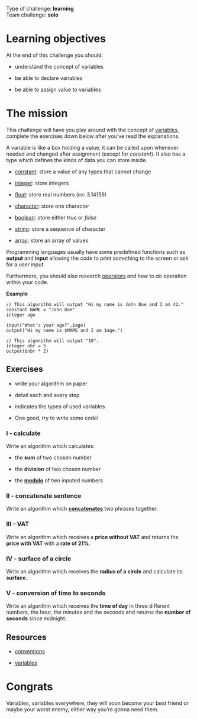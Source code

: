 Type of challenge: **learning**  
Team challenge: **solo**

# Learning objectives

At the end of this challenge you should:

- understand the concept of variables

- be able to declare variables

- be able to assign value to variables

# The mission

This challenge will have you play around with the concept of
[variables](https://en.wikipedia.org/wiki/Variable_(computer_science)),
complete the exercises down below after you’ve read the explanations.

A variable is like a box holding a value, it can be called upon whenever
needed and changed after assignment (except for *constant*). It also has
a type which defines the kinds of data you can store inside.

- [constant](https://en.wikipedia.org/wiki/Constant_(computer_programming)):
  store a value of any types that cannot change

- [integer](https://en.wikipedia.org/wiki/Integer): store integers

- [float](https://en.wikipedia.org/wiki/Floating-point_arithmetic):
  store real numbers (ex: 3.14159)

- [character](https://en.wikipedia.org/wiki/Character_(computing)):
  store one character

- [boolean](https://en.wikipedia.org/wiki/Boolean_data_type): store
  either *true* or *false*

- [string](https://en.wikipedia.org/wiki/String_(computer_science)):
  store a sequence of character

- [array](https://en.wikipedia.org/wiki/Array_data_type): store an array
  of values

Programming languages usually have some predefined functions such as
**output** and **input** allowing the code to print something to the
screen or ask for a user input.

Furthermore, you should also research
[operators](https://computersciencewiki.org/index.php/Operators) and how
to do operation within your code.

<div class="formalpara-title">

**Example**

</div>

    // This algorithm will output "Hi my name is John Doe and I am 42."
    constant NAME = "John Doe"
    integer age

    input("What's your age?",$age)
    output("Hi my name is $NAME and I am $age.")

    // This algorithm will output "10".
    integer nbr = 5
    output($nbr * 2)

## Exercises

- write your algorithm on paper

- detail each and every step

- indicates the types of used variables

- One good, try to write some code!

### I - calculate

Write an algorithm which calculates:

- the **sum** of two chosen number

- the **division** of two chosen number

- the [**modulo**](https://en.wikipedia.org/wiki/Modulo_operation) of
  two inputed numbers

### II - concatenate sentence

Write an algorithm which
[**concatenates**](https://en.wikipedia.org/wiki/Concatenation) two
phrases together.

### III - VAT

Write an algorithm which receives a **price without VAT** and returns
the **price with VAT** with a **rate of 21%**.

### IV - surface of a circle

Write an algorithm which receives the **radius of a circle** and
calculate its **surface**.

### V - conversion of time to seconds

Write an algorithm which receives the **time of day** in three different
numbers, the hour, the minutes and the seconds and returns the **number
of seconds** since midnight.

## Resources

- [conventions](https://github.com/ryanmcdermott/clean-code-javascript?tab=readme-ov-file#variables)

- [variables](https://computersciencewiki.org/index.php/Variables)

# Congrats

Variables, variables everywhere, they will soon become your best friend
or maybe your worst enemy, either way you’re gonna need them.


